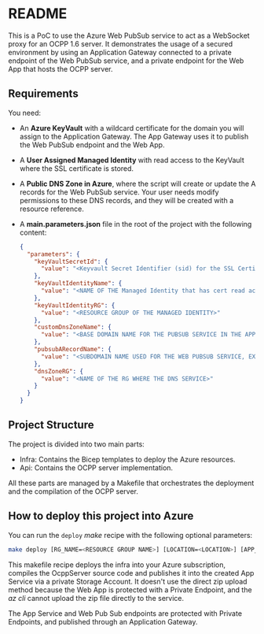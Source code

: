 # README

This is a PoC  to use the Azure Web PubSub service to act as a WebSocket proxy for an OCPP 1.6 server. It demonstrates the
usage of a secured environment by using an Application Gateway connected to a private endpoint of the Web PubSub service, and
a private endpoint for the Web App that hosts the OCPP server.

## Requirements

You need:

* An **Azure KeyVault** with a wildcard certificate for the domain you will assign to the Application Gateway. The App Gateway uses it to publish the Web PubSub endpoint and the Web App.
* A **User Assigned Managed Identity** with read access to the KeyVault where the SSL certificate is stored.
* A **Public DNS Zone in Azure**, where the script will create or update the A records for the Web PubSub service. Your user needs modify permissions to these DNS records, and they will be created with a resource reference.
* A **main.parameters.json** file in the root of the project with the following content:

  ```json
  {
    "parameters": {
      "keyVaultSecretId": {
        "value": "<Keyvault Secret Identifier (sid) for the SSL Certificate, you can omit the version number to get always the latest one>"
      },
      "keyVaultIdentityName": {
        "value": "<NAME OF THE Managed Identity that has cert read access rights in the KeyVault>"
      },
      "keyVaultIdentityRG": {
        "value": "<RESOURCE GROUP OF THE MANAGED IDENTITY>"
      },
      "customDnsZoneName": {
        "value": "<BASE DOMAIN NAME FOR THE PUBSUB SERVICE IN THE APPP GATEWAY, EX: mydomain.com>"      
      },
      "pubsubARecordName": {
        "value": "<SUBDOMAIN NAME USED FOR THE WEB PUBSUB SERVICE, EX: wss (for wss.mydomain.com)>"
      },
      "dnsZoneRG": {
        "value": "<NAME OF THE RG WHERE THE DNS SERVICE>"
      }
    }
  }
  ```

## Project Structure

The project is divided into two main parts:

* Infra: Contains the Bicep templates to deploy the Azure resources.
* Api: Contains the OCPP server implementation.

All these parts are managed by a Makefile that orchestrates the deployment and the compilation of the OCPP server.

## How to deploy this project into Azure

You can run the `deploy` *make* recipe with the following optional parameters:

```bash
make deploy [RG_NAME=<RESOURCE GROUP NAME>] [LOCATION=<LOCATION>] [APP_NAME=<APP NAME>]
```

This makefile recipe deploys the infra into your Azure subscription, compiles the OcppServer source code and publishes it into the created App Service via a private Storage Account. It doesn't use the direct zip upload method because the Web App is protected with a Private Endpoint, and the *az cli* cannot upload the zip file directly to the service.

The App Service and Web Pub Sub endpoints are protected with Private Endpoints, and published through an Application Gateway.
